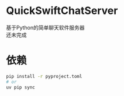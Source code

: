 # QuickSwiftChatServer
基于Python的简单聊天软件服务器  
还未完成

# 依赖
```bash
pip install -r pyproject.toml
# or
uv pip sync
```